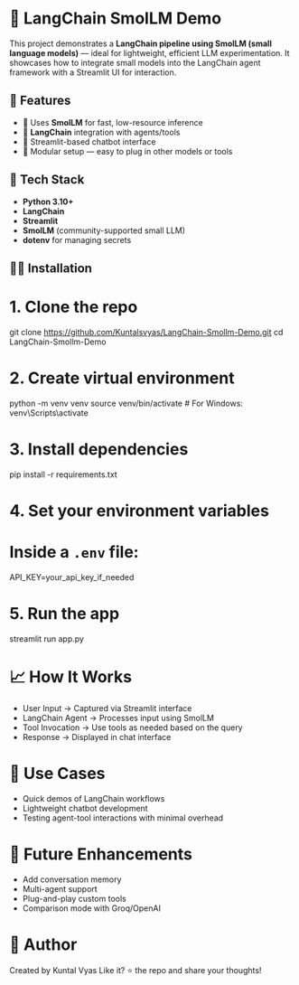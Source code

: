 # 🧪 LangChain SmolLM Demo

This project demonstrates a **LangChain pipeline using SmolLM (small language models)** — ideal for lightweight, efficient LLM experimentation. It showcases how to integrate small models into the LangChain agent framework with a Streamlit UI for interaction.

## 🚀 Features

- 🧠 Uses **SmolLM** for fast, low-resource inference
- 🔗 **LangChain** integration with agents/tools
- 💬 Streamlit-based chatbot interface
- 🧩 Modular setup — easy to plug in other models or tools


## 🧰 Tech Stack

- **Python 3.10+**
- **LangChain**
- **Streamlit**
- **SmolLM** (community-supported small LLM)
- **dotenv** for managing secrets


## 🧑‍💻 Installation

# 1. Clone the repo
git clone https://github.com/Kuntalsvyas/LangChain-Smollm-Demo.git
cd LangChain-Smollm-Demo

# 2. Create virtual environment
python -m venv venv
source venv/bin/activate  # For Windows: venv\Scripts\activate

# 3. Install dependencies
pip install -r requirements.txt

# 4. Set your environment variables
# Inside a `.env` file:
API_KEY=your_api_key_if_needed

# 5. Run the app
streamlit run app.py

# 📈 How It Works
- User Input → Captured via Streamlit interface
- LangChain Agent → Processes input using SmolLM
- Tool Invocation → Use tools as needed based on the query
- Response → Displayed in chat interface

# 🧠 Use Cases
- Quick demos of LangChain workflows
- Lightweight chatbot development
- Testing agent-tool interactions with minimal overhead

# 📌 Future Enhancements
 - Add conversation memory
 - Multi-agent support
 - Plug-and-play custom tools
 - Comparison mode with Groq/OpenAI

# 🙌 Author
Created by Kuntal Vyas
Like it? ⭐ the repo and share your thoughts!
